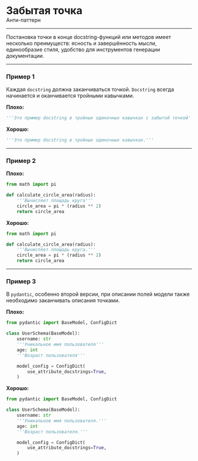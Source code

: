 
<div>
    <h1 style="margin: 0;">Забытая точка</h1>
    <p style="margin: 0;">Анти-паттерн</p>
</div>

***

Постановка точки в конце docstring-функций или методов имеет несколько преимуществ: ясность и завершённость мысли, единообразие стиля, удобство для инструментов генерации документации.

***

### Пример 1

Каждая `docstring` должна заканчиваться точкой. `Docstring` всегда начинается и оканчивается тройными кавычками.

**Плохо:**
```python
'''Это пример docstring в тройных одиночных кавычках с забытой точкой'''
```
**Хорошо:**
```python
'''Это пример docstring в тройных одиночных кавычках.'''
```
***

### Пример 2

**Плохо:**
```python
from math import pi

def calculate_circle_area(radius):
    '''Вычисляет площадь круга'''
    circle_area = pi * (radius ** 2)
    return circle_area
```
**Хорошо:**
```python
from math import pi

def calculate_circle_area(radius):
    '''Вычисляет площадь круга.'''
    circle_area = pi * (radius ** 2)
    return circle_area
```
***

### Пример 3

В `pydantic`, особенно второй версии, при описании полей модели также необходимо заканчивать описания точками.

**Плохо:**
```python
from pydantic import BaseModel, ConfigDict

class UserSchema(BaseModel):
    username: str
    '''Уникальное имя пользователя'''
    age: int
    '''Возраст пользователя'''

    model_config = ConfigDict(
        use_attribute_docstrings=True,
    )
```
**Хорошо:**
```python
from pydantic import BaseModel, ConfigDict

class UserSchema(BaseModel):
    username: str
    '''Уникальное имя пользователя.'''
    age: int
    '''Возраст пользователя.'''

    model_config = ConfigDict(
        use_attribute_docstrings=True,
    )
```

